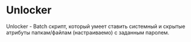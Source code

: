 # Unlocker
Unlocker - Batch скрипт, который умеет ставить системный и скрытые атрибуты папкам/файлам (настраиваемо) с заданным паролем.
